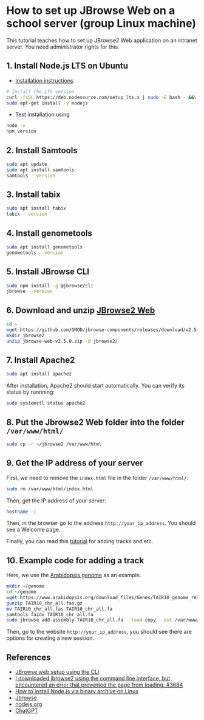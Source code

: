 # How to set up JBrowse Web on a school server (group Linux machine)

This tutorial teaches how to set up JBrowse2 Web application on an intranet server. You need administrator rights for this. 

## 1. Install Node.js LTS on Ubuntu 

* [Installation instructions](https://github.com/nodesource/distributions#debinstall)

```sh
# Install the LTS version 
curl -fsSL https://deb.nodesource.com/setup_lts.x | sudo -E bash - &&\
sudo apt-get install -y nodejs
```

* Test installation using 

```sh
node -v
npm version 
```

## 2. Install Samtools 

```sh
sudo apt update
sudo apt install samtools
samtools --version
```

## 3. Install tabix 

```sh
sudo apt install tabix
tabix --version
```

## 4. Install genometools

```sh
sudo apt install genometools
genometools --version 
```

## 5. Install JBrowse CLI 

```sh
sudo npm install -g @jbrowse/cli
jbrowse --version
```

## 6. Download and unzip [JBrowse2 Web](https://jbrowse.org/jb2/download/)

```sh
cd ~
wget https://github.com/GMOD/jbrowse-components/releases/download/v2.5.0/jbrowse-web-v2.5.0.zip
mkdir jbrowse2
unzip jbrowse-web-v2.5.0.zip -d jbrowse2/
```

## 7. Install Apache2 

```sh
sudo apt install apache2
```

After installation, Apache2 should start automatically. You can verify its status by runnning:

```sh
sudo systemctl status apache2
```

## 8. Put the Jbrowse2 Web folder into the folder `/var/www/html/`

```sh
sudo cp -r ~/jbrowse2 /var/www/html
```

## 9. Get the IP address of your server 

First, we need to remove the `index.html` file in the folder `/var/www/html/`:

```sh
sudo rm /var/www/html/index.html
```

Then, get the IP address of your server:

```sh
hostname -I 
```

Then, in the browser go to the address `http://your_ip_address`. You should see a Welcome page. 

Finally, you can read this [tutorial](https://jbrowse.org/jb2/docs/quickstart_web/#adding-tracks) for adding tracks and etc.

## 10. Example code for adding a track 

Here, we use the [Arabidopsis genome](https://www.arabidopsis.org/download/index-auto.jsp?dir=%2Fdownload_files%2FGenes%2FTAIR10_genome_release%2FTAIR10_chromosome_files) as an example.

```sh
mkdir ~/genome
cd ~/genome
wget https://www.arabidopsis.org/download_files/Genes/TAIR10_genome_release/TAIR10_chromosome_files/TAIR10_chr_all.fas.gz
gunzip TAIR10_chr_all.fas.gz 
mv TAIR10_chr_all.fas TAIR10_chr_all.fa
samtools faidx TAIR10_chr_all.fa
sudo jbrowse add-assembly TAIR10_chr_all.fa --load copy --out /var/www/html/jbrowse2  
```

Then, go to the website `http://your_ip_address`, you should see there are options for creating a new session. 

## References

* [JBrowse web setup using the CLI](https://jbrowse.org/jb2/docs/quickstart_web/#upgrade-jbrowsecli-to-the-latest) 
* [I downloaded jbrowse2 using the command line interface, but encountered an error that prevented the page from loading. #3684](https://github.com/GMOD/jbrowse-components/discussions/3684) 
* [How to install Node.js via binary archive on Linux](https://github.com/nodejs/help/wiki/Installation#how-to-install-nodejs-via-binary-archive-on-linux) 
* [Jbrowse](https://jbrowse.org/jb2/) 
* [nodejs.org](https://nodejs.org/en) 
* [ChatGPT](https://chat.openai.com/) 